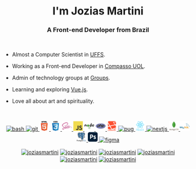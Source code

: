 <h1 align="center">I'm Jozias Martini</h1>
<h3 align="center">A Front-end Developer from Brazil</h3>

<br/>

- Almost a Computer Scientist in [UFFS](https://www.uffs.edu.br/).

- Working as a Front-end Developer in [Compasso UOL](https://compassouol.com/).

- Admin of technology groups at [Groups](https://github.com/joziasmartini/groups).

- Learning and exploring [Vue.js](https://vuejs.org/).

- Love all about art and spirituality.

<br/>

<p align="center">
  <a href="https://www.gnu.org/software/bash/" target="_blank"> <img src="https://www.vectorlogo.zone/logos/gnu_bash/gnu_bash-icon.svg" alt="bash" width="26" height="26"/> </a>  
  <a href="https://git-scm.com/" target="_blank"> <img src="https://www.vectorlogo.zone/logos/git-scm/git-scm-icon.svg" alt="git" width="26" height="26"/> </a>
  <a href="https://www.w3.org/html/" target="_blank"> <img src="https://github.com/devicons/devicon/raw/master/icons/html5/html5-original-wordmark.svg" alt="html5" width="26" height="26"/> </a> 
  <a href="https://www.w3schools.com/css/" target="_blank"> <img src="https://github.com/devicons/devicon/raw/master/icons/css3/css3-original-wordmark.svg" alt="css3" width="26" height="26"/> </a> 
    <a href="https://sass-lang.com" target="_blank"> <img src="https://github.com/devicons/devicon/raw/master/icons/sass/sass-original.svg" alt="sass" width="26" height="26"/> </a> 
  <a href="https://developer.mozilla.org/en-US/docs/Web/JavaScript" target="_blank"> <img src="https://github.com/devicons/devicon/raw/master/icons/javascript/javascript-original.svg" alt="javascript" width="26" height="26"/> </a>  
  <a href="https://nodejs.org" target="_blank"> <img src="https://github.com/devicons/devicon/raw/master/icons/nodejs/nodejs-original-wordmark.svg" alt="nodejs" width="26" height="26"/> </a> 
  <a href="https://www.php.net" target="_blank"> <img src="https://github.com/devicons/devicon/raw/master/icons/php/php-original.svg" alt="php" width="26" height="26"/> </a> 
  <a href="https://laravel.com/" target="_blank"> <img src="https://github.com/devicons/devicon/raw/master/icons/laravel/laravel-plain-wordmark.svg" alt="laravel" width="26" height="26"/> </a> 
  <a href="https://pugjs.org" target="_blank"> <img src="https://cdn.worldvectorlogo.com/logos/pug.svg" alt="pug" width="26" height="26"/> </a> 
  <a href="https://reactjs.org/" target="_blank"> <img src="https://github.com/devicons/devicon/raw/master/icons/react/react-original-wordmark.svg" alt="react" width="26" height="26"/> </a> 
  <a href="https://nextjs.org/" target="_blank"> <img src="https://cdn.worldvectorlogo.com/logos/nextjs-3.svg" alt="nextjs" width="26" height="26"/> </a>
  <a href="https://www.mongodb.com/" target="_blank"> <img src="https://github.com/devicons/devicon/raw/master/icons/mongodb/mongodb-original-wordmark.svg" alt="mongodb" width="26" height="26"/> </a> 
  <a href="https://www.mysql.com/" target="_blank"> <img src="https://github.com/devicons/devicon/raw/master/icons/mysql/mysql-original-wordmark.svg" alt="mysql" width="26" height="26"/> </a> 
  <a href="https://www.postgresql.org" target="_blank"> <img src="https://github.com/devicons/devicon/raw/master/icons/postgresql/postgresql-original-wordmark.svg" alt="postgresql" width="26" height="26"/> </a> 
  <a href="https://www.photoshop.com/en" target="_blank"> <img src="https://github.com/devicons/devicon/raw/master/icons/photoshop/photoshop-plain.svg" alt="photoshop" width="26" height="26"/> </a> 
  <a href="https://www.figma.com/" target="_blank"> <img src="https://www.vectorlogo.zone/logos/figma/figma-icon.svg" alt="figma" width="26" height="26"/> </a>
 </p>

<p align="center">
<a href="https://fb.com/joziasmartini" target="blank"><img align="center" src="https://cdn.jsdelivr.net/npm/simple-icons@3.0.1/icons/facebook.svg" alt="joziasmartini" height="30" width="40" /></a>
<a href="https://instagram.com/joziasmartini" target="blank"><img align="center" src="https://cdn.jsdelivr.net/npm/simple-icons@3.0.1/icons/instagram.svg" alt="joziasmartini" height="30" width="40" /></a>
<a href="https://twitter.com/joziasmartini" target="blank"><img align="center" src="https://cdn.jsdelivr.net/npm/simple-icons@3.0.1/icons/twitter.svg" alt="joziasmartini" height="30" width="40" /></a>
<a href="https://linkedin.com/in/joziasmartini" target="blank"><img align="center" src="https://cdn.jsdelivr.net/npm/simple-icons@3.0.1/icons/linkedin.svg" alt="joziasmartini" height="30" width="40" /></a>
<a href="https://codepen.io/joziasmartini" target="blank"><img align="center" src="https://cdn.jsdelivr.net/npm/simple-icons@3.0.1/icons/codepen.svg" alt="joziasmartini" height="30" width="40" /></a>
<a href="https://dev.to/joziasmartini" target="blank"><img align="center" src="https://cdn.jsdelivr.net/npm/simple-icons@3.0.1/icons/dev-dot-to.svg" alt="joziasmartini" height="30" width="40" /></a>
</p>
